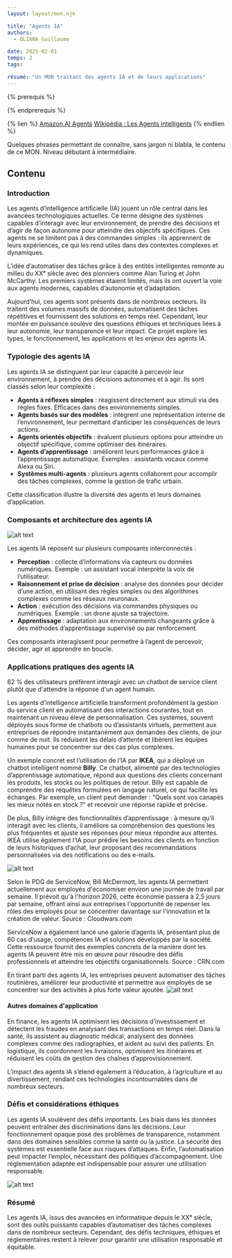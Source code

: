 ```yaml
---
layout: layout/mon.njk

title: "Agents IA"
authors:
  - OLIANA Guillaume

date: 2025-02-01
temps: 3
tags:

résumé: "Un MON traitant des agents IA et de leurs applications"
---
```


{% prerequis %}

{% endprerequis %}

{% lien %}
[Amazon AI Agents](https://aws.amazon.com/fr/what-is/ai-agents/)
[Wikipédia : Les Agents intelligents](https://fr.wikipedia.org/wiki/Agent_intelligent)
{% endlien %}

Quelques phrases permettant de connaître, sans jargon ni blabla, le contenu de ce MON. Niveau débutant à intermédiaire.

## Contenu

### Introduction

Les agents d’intelligence artificielle (IA) jouent un rôle central dans les avancées technologiques actuelles. Ce terme désigne des systèmes capables d’interagir avec leur environnement, de prendre des décisions et d’agir de façon autonome pour atteindre des objectifs spécifiques. Ces agents ne se limitent pas à des commandes simples : ils apprennent de leurs expériences, ce qui les rend utiles dans des contextes complexes et dynamiques.

L’idée d’automatiser des tâches grâce à des entités intelligentes remonte au milieu du XXᵉ siècle avec des pionniers comme Alan Turing et John McCarthy. Les premiers systèmes étaient limités, mais ils ont ouvert la voie aux agents modernes, capables d’autonomie et d’adaptation.

Aujourd’hui, ces agents sont présents dans de nombreux secteurs. Ils traitent des volumes massifs de données, automatisent des tâches répétitives et fournissent des solutions en temps réel. Cependant, leur montée en puissance soulève des questions éthiques et techniques liées à leur autonomie, leur transparence et leur impact. Ce projet explore les types, le fonctionnement, les applications et les enjeux des agents IA.

### Typologie des agents IA

Les agents IA se distinguent par leur capacité à percevoir leur environnement, à prendre des décisions autonomes et à agir. Ils sont classés selon leur complexité :

- **Agents à réflexes simples** : réagissent directement aux stimuli via des règles fixes. Efficaces dans des environnements simples.
- **Agents basés sur des modèles** : intègrent une représentation interne de l’environnement, leur permettant d’anticiper les conséquences de leurs actions.
- **Agents orientés objectifs** : évaluent plusieurs options pour atteindre un objectif spécifique, comme optimiser des itinéraires.
- **Agents d’apprentissage** : améliorent leurs performances grâce à l’apprentissage automatique. Exemples : assistants vocaux comme Alexa ou Siri.
- **Systèmes multi-agents** : plusieurs agents collaborent pour accomplir des tâches complexes, comme la gestion de trafic urbain.

Cette classification illustre la diversité des agents et leurs domaines d’application.

### Composants et architecture des agents IA

![alt text](image.png)

Les agents IA reposent sur plusieurs composants interconnectés :

- **Perception** : collecte d’informations via capteurs ou données numériques. Exemple : un assistant vocal interprète la voix de l’utilisateur.
- **Raisonnement et prise de décision** : analyse des données pour décider d’une action, en utilisant des règles simples ou des algorithmes complexes comme les réseaux neuronaux.
- **Action** : exécution des décisions via commandes physiques ou numériques. Exemple : un drone ajuste sa trajectoire.
- **Apprentissage** : adaptation aux environnements changeants grâce à des méthodes d’apprentissage supervisé ou par renforcement.

Ces composants interagissent pour permettre à l’agent de percevoir, décider, agir et apprendre en boucle.

### Applications pratiques des agents IA

62 % des utilisateurs préfèrent interagir avec un chatbot de service client plutôt que d'attendre la réponse d'un agent humain.

Les agents d’intelligence artificielle transforment profondément la gestion du service client en automatisant des interactions courantes, tout en maintenant un niveau élevé de personnalisation. Ces systèmes, souvent déployés sous forme de chatbots ou d’assistants virtuels, permettent aux entreprises de répondre instantanément aux demandes des clients, de jour comme de nuit. Ils réduisent les délais d’attente et libèrent les équipes humaines pour se concentrer sur des cas plus complexes.

Un exemple concret est l’utilisation de l’IA par **IKEA**, qui a déployé un chatbot intelligent nommé **Billy**. Ce chatbot, alimenté par des technologies d’apprentissage automatique, répond aux questions des clients concernant les produits, les stocks ou les politiques de retour. Billy est capable de comprendre des requêtes formulées en langage naturel, ce qui facilite les échanges. Par exemple, un client peut demander : "Quels sont vos canapés les mieux notés en stock ?" et recevoir une réponse rapide et précise.

De plus, Billy intègre des fonctionnalités d’apprentissage : à mesure qu’il interagit avec les clients, il améliore sa compréhension des questions les plus fréquentes et ajuste ses réponses pour mieux répondre aux attentes. IKEA utilise également l’IA pour prédire les besoins des clients en fonction de leurs historiques d’achat, leur proposant des recommandations personnalisées via des notifications ou des e-mails.

![alt text](image-1.png)

Selon le PDG de ServiceNow, Bill McDermott, les agents IA permettent actuellement aux employés d'économiser environ une journée de travail par semaine. Il prévoit qu'à l'horizon 2026, cette économie passera à 2,5 jours par semaine, offrant ainsi aux entreprises l'opportunité de repenser les rôles des employés pour se concentrer davantage sur l'innovation et la création de valeur.
Source : Cloudwars.com

ServiceNow a également lancé une galerie d’agents IA, présentant plus de 60 cas d’usage, compétences IA et solutions développés par la société. Cette ressource fournit des exemples concrets de la manière dont les agents IA peuvent être mis en œuvre pour résoudre des défis professionnels et atteindre les objectifs organisationnels.
Source : CRN.com

En tirant parti des agents IA, les entreprises peuvent automatiser des tâches routinières, améliorer leur productivité et permettre aux employés de se concentrer sur des activités à plus forte valeur ajoutée.
![alt text](image-2.png)

#### Autres domaines d'application

En finance, les agents IA optimisent les décisions d’investissement et détectent les fraudes en analysant des transactions en temps réel. Dans la santé, ils assistent au diagnostic médical, analysent des données complexes comme des radiographies, et aident au suivi des patients. En logistique, ils coordonnent les livraisons, optimisent les itinéraires et réduisent les coûts de gestion des chaînes d’approvisionnement.

L’impact des agents IA s’étend également à l’éducation, à l’agriculture et au divertissement, rendant ces technologies incontournables dans de nombreux secteurs.

### Défis et considérations éthiques

Les agents IA soulèvent des défis importants. Les biais dans les données peuvent entraîner des discriminations dans les décisions. Leur fonctionnement opaque pose des problèmes de transparence, notamment dans des domaines sensibles comme la santé ou la justice. La sécurité des systèmes est essentielle face aux risques d’attaques. Enfin, l’automatisation peut impacter l’emploi, nécessitant des politiques d’accompagnement. Une réglementation adaptée est indispensable pour assurer une utilisation responsable.

![alt text](image-3.png)

### Résumé

Les agents IA, issus des avancées en informatique depuis le XXᵉ siècle, sont des outils puissants capables d’automatiser des tâches complexes dans de nombreux secteurs. Cependant, des défis techniques, éthiques et réglementaires restent à relever pour garantir une utilisation responsable et équitable.
